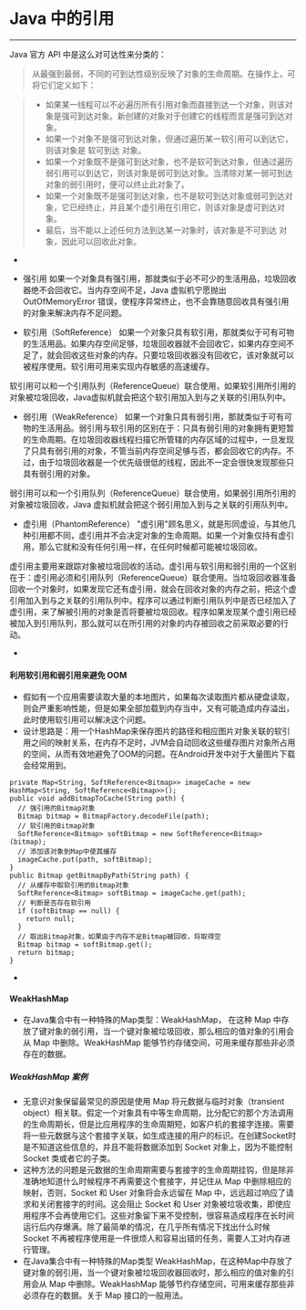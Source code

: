 # Java 中的引用

---

Java 官方 API 中是这么对可达性来分类的：  

> 从最强到最弱，不同的可到达性级别反映了对象的生命周期。在操作上，可将它们定义如下：

> - 如果某一线程可以不必遍历所有引用对象而直接到达一个对象，则该对象是强可到达对象。新创建的对象对于创建它的线程而言是强可到达对象。
> - 如果一个对象不是强可到达对象，但通过遍历某一软引用可以到达它，则该对象是 软可到达 对象。
> - 如果一个对象既不是强可到达对象，也不是软可到达对象，但通过遍历弱引用可以到达它，则该对象是弱可到达对象。当清除对某一弱可到达对象的弱引用时，便可以终止此对象了。
> - 如果一个对象既不是强可到达对象，也不是软可到达对象或弱可到达对象，它已经终止，并且某个虚引用在引用它，则该对象是虚可到达对象。
> - 最后，当不能以上述任何方法到达某一对象时，该对象是不可到达 对象，因此可以回收此对象。

-

- 强引用
如果一个对象具有强引用，那就类似于必不可少的生活用品，垃圾回收器绝不会回收它。当内存空间不足，Java 虚拟机宁愿抛出 OutOfMemoryError 错误，使程序异常终止，也不会靠随意回收具有强引用的对象来解决内存不足问题。

- 软引用（SoftReference）
如果一个对象只具有软引用，那就类似于可有可物的生活用品。如果内存空间足够，垃圾回收器就不会回收它，如果内存空间不足了，就会回收这些对象的内存。只要垃圾回收器没有回收它，该对象就可以被程序使用。软引用可用来实现内存敏感的高速缓存。  

软引用可以和一个引用队列（ReferenceQueue）联合使用，如果软引用所引用的对象被垃圾回收，Java虚拟机就会把这个软引用加入到与之关联的引用队列中。

- 弱引用（WeakReference）
如果一个对象只具有弱引用，那就类似于可有可物的生活用品。弱引用与软引用的区别在于：只具有弱引用的对象拥有更短暂的生命周期。在垃圾回收器线程扫描它所管辖的内存区域的过程中，一旦发现了只具有弱引用的对象，不管当前内存空间足够与否，都会回收它的内存。不过，由于垃圾回收器是一个优先级很低的线程，因此不一定会很快发现那些只具有弱引用的对象。

弱引用可以和一个引用队列（ReferenceQueue）联合使用，如果弱引用所引用的对象被垃圾回收，Java 虚拟机就会把这个弱引用加入到与之关联的引用队列中。

- 虚引用（PhantomReference）
"虚引用"顾名思义，就是形同虚设，与其他几种引用都不同，虚引用并不会决定对象的生命周期。如果一个对象仅持有虚引用，那么它就和没有任何引用一样，在任何时候都可能被垃圾回收。  

虚引用主要用来跟踪对象被垃圾回收的活动。虚引用与软引用和弱引用的一个区别在于：虚引用必须和引用队列（ReferenceQueue）联合使用。当垃圾回收器准备回收一个对象时，如果发现它还有虚引用，就会在回收对象的内存之前，把这个虚引用加入到与之关联的引用队列中。程序可以通过判断引用队列中是否已经加入了虚引用，来了解被引用的对象是否将要被垃圾回收。程序如果发现某个虚引用已经被加入到引用队列，那么就可以在所引用的对象的内存被回收之前采取必要的行动。

-

#### 利用软引用和弱引用来避免 OOM

- 假如有一个应用需要读取大量的本地图片，如果每次读取图片都从硬盘读取，则会严重影响性能，但是如果全部加载到内存当中，又有可能造成内存溢出，此时使用软引用可以解决这个问题。
- 设计思路是：用一个HashMap来保存图片的路径和相应图片对象关联的软引用之间的映射关系，在内存不足时，JVM会自动回收这些缓存图片对象所占用的空间，从而有效地避免了OOM的问题。在Android开发中对于大量图片下载会经常用到。

```
private Map<String, SoftReference<Bitmap>> imageCache = new HashMap<String, SoftReference<Bitmap>>();
public void addBitmapToCache(String path) {  
  // 强引用的Bitmap对象  
  Bitmap bitmap = BitmapFactory.decodeFile(path);  
  // 软引用的Bitmap对象  
  SoftReference<Bitmap> softBitmap = new SoftReference<Bitmap>(bitmap);  
  // 添加该对象到Map中使其缓存  
  imageCache.put(path, softBitmap);  
}  
public Bitmap getBitmapByPath(String path) {  
  // 从缓存中取软引用的Bitmap对象  
  SoftReference<Bitmap> softBitmap = imageCache.get(path);  
  // 判断是否存在软引用  
  if (softBitmap == null) {  
    return null;  
  }  
  // 取出Bitmap对象，如果由于内存不足Bitmap被回收，将取得空  
  Bitmap bitmap = softBitmap.get();  
  return bitmap;  
}
```

-

#### WeakHashMap
- 在Java集合中有一种特殊的Map类型：WeakHashMap， 在这种 Map 中存放了键对象的弱引用，当一个键对象被垃圾回收，那么相应的值对象的引用会从 Map 中删除。WeakHashMap 能够节约存储空间，可用来缓存那些非必须存在的数据。

##### WeakHashMap 案例
-   无意识对象保留最常见的原因是使用 Map 将元数据与临时对象（transient object）相关联。假定一个对象具有中等生命周期，比分配它的那个方法调用的生命周期长，但是比应用程序的生命周期短，如客户机的套接字连接。需要将一些元数据与这个套接字关联，如生成连接的用户的标识。在创建Socket时是不知道这些信息的，并且不能将数据添加到 Socket 对象上，因为不能控制 Socket 类或者它的子类。
-   这种方法的问题是元数据的生命周期需要与套接字的生命周期挂钩，但是除非准确地知道什么时候程序不再需要这个套接字，并记住从 Map 中删除相应的映射，否则，Socket 和 User 对象将会永远留在 Map 中，远远超过响应了请求和关闭套接字的时间。这会阻止 Socket 和 User 对象被垃圾收集，即使应用程序不会再使用它们。这些对象留下来不受控制，很容易造成程序在长时间运行后内存爆满。除了最简单的情况，在几乎所有情况下找出什么时候 Socket 不再被程序使用是一件很烦人和容易出错的任务，需要人工对内存进行管理。
- 在Java集合中有一种特殊的Map类型 WeakHashMap，在这种Map中存放了键对象的弱引用，当一个键对象被垃圾回收器回收时，那么相应的值对象的引用会从 Map 中删除。WeakHashMap 能够节约存储空间，可用来缓存那些非必须存在的数据。关于 Map 接口的一般用法。
